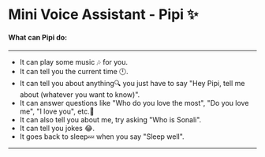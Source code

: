 # Mini Voice Assistant - Pipi ✨

#### What can Pipi do:
***
- It can play some music 🎶 for you.
- It can tell you the current time 🕛.
- It can tell you about anything🔍 you just have to say "Hey Pipi, tell me about (whatever you want to know)".
- It can answer questions like "Who do you love the most", "Do you love me", "I love you", etc.💙
- It can also tell you about me, try asking "Who is Sonali".
- It can tell you jokes 😂.
- It goes back to sleep💤 when you say "Sleep well".
***
